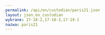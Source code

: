 ```yaml
---
permalink: /api/en/custodian/paris21.json
layout: json_en_custodian
wybrane: 17-18-2,17-18-3,17-19-1
nazwa: paris21
---
```

